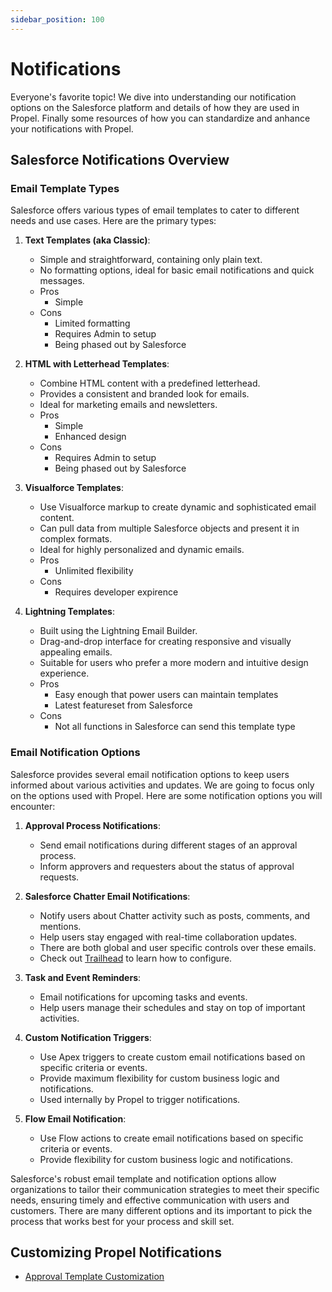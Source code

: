 ```yaml
---
sidebar_position: 100
---
```

# Notifications

Everyone's favorite topic!  We dive into understanding our notification options on the Salesforce platform and details of how they are used in Propel.  Finally some resources of how you can standardize and anhance your notifications with Propel.

## Salesforce Notifications Overview

### Email Template Types

Salesforce offers various types of email templates to cater to different needs and use cases. Here are the primary types:

1. **Text Templates (aka Classic)**:
   - Simple and straightforward, containing only plain text.
   - No formatting options, ideal for basic email notifications and quick messages.
   - Pros
     - Simple
   - Cons
     - Limited formatting
     - Requires Admin to setup
     - Being phased out by Salesforce

2. **HTML with Letterhead Templates**:
   - Combine HTML content with a predefined letterhead.
   - Provides a consistent and branded look for emails.
   - Ideal for marketing emails and newsletters.
   - Pros
     - Simple
     - Enhanced design
   - Cons
     - Requires Admin to setup
     - Being phased out by Salesforce

3. **Visualforce Templates**:
   - Use Visualforce markup to create dynamic and sophisticated email content.
   - Can pull data from multiple Salesforce objects and present it in complex formats.
   - Ideal for highly personalized and dynamic emails.
   - Pros
     - Unlimited flexibility
   - Cons
     - Requires developer expirence

4. **Lightning Templates**:
   - Built using the Lightning Email Builder.
   - Drag-and-drop interface for creating responsive and visually appealing emails.
   - Suitable for users who prefer a more modern and intuitive design experience.
   - Pros
     - Easy enough that power users can maintain templates
     - Latest featureset from Salesforce
   - Cons
     - Not all functions in Salesforce can send this template type

### Email Notification Options

Salesforce provides several email notification options to keep users informed about various activities and updates. We are going to focus only on the options used with Propel. Here are some notification options you will encounter:

1. **Approval Process Notifications**:
   - Send email notifications during different stages of an approval process.
   - Inform approvers and requesters about the status of approval requests.

2. **Salesforce Chatter Email Notifications**:
   - Notify users about Chatter activity such as posts, comments, and mentions.
   - Help users stay engaged with real-time collaboration updates.
   - There are both global and user specific controls over these emails.
   - Check out [Trailhead](https://trailhead.salesforce.com/search/learning?keywords=chatter+email) to learn how to configure.

3. **Task and Event Reminders**:
   - Email notifications for upcoming tasks and events.
   - Help users manage their schedules and stay on top of important activities.

4. **Custom Notification Triggers**:
   - Use Apex triggers to create custom email notifications based on specific criteria or events.
   - Provide maximum flexibility for custom business logic and notifications.
   - Used internally by Propel to trigger notifications.

5. **Flow Email Notification**:
   - Use Flow actions to create  email notifications based on specific criteria or events.
   - Provide flexibility for custom business logic and notifications.

Salesforce's robust email template and notification options allow organizations to tailor their communication strategies to meet their specific needs, ensuring timely and effective communication with users and customers.  There are many different options and its important to pick the process that works best for your process and skill set.

## Customizing Propel Notifications

- [Approval Template Customization](notifications/approval_customization)
